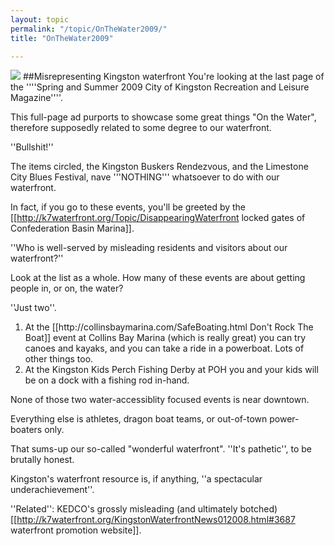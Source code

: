 ```yaml
---
layout: topic
permalink: "/topic/OnTheWater2009/"
title: "OnTheWater2009"

---
```


<a href="http://K7Waterfront.org/Images/CityOfKingstonOnTheWater2009-950-MarkedUp.JPG"><img src="http://K7Waterfront.org/Images/CityOfKingstonOnTheWater2009-500-MarkedUp.JPG" class="floatright"></a>
##Misrepresenting Kingston waterfront
You're looking at the last page of the ''''Spring and Summer 2009 City of Kingston Recreation and Leisure Magazine''''.

This full-page ad purports to showcase some great things "On the Water", therefore supposedly related to some degree to our waterfront.

''Bullshit!''

The items circled, the Kingston Buskers Rendezvous, and the Limestone City Blues Festival, nave '''NOTHING''' whatsoever to do with our waterfront.

In fact, if you go to these events, you'll be greeted by the [[http://k7waterfront.org/Topic/DisappearingWaterfront locked gates of Confederation Basin Marina]].

''Who is well-served by misleading residents and visitors about our waterfront?''

Look at the list as a whole.  How many of these events are about getting people in, or on, the water?

''Just two''.
<ol>
<li>At the [[http://collinsbaymarina.com/SafeBoating.html Don't Rock The Boat]] event at Collins Bay Marina (which is really great) you can try canoes and kayaks, and you can take a ride in a powerboat.  Lots of other things too. </li>

<li>At the Kingston Kids Perch Fishing Derby at POH you and your kids will be on a dock with a fishing rod in-hand.</li>
</ol>

None of those two water-accessiblity focused events is near downtown.

Everything else is athletes, dragon boat teams, or out-of-town power-boaters only.

That sums-up our so-called "wonderful waterfront".  ''It's pathetic'', to be brutally honest.

Kingston's waterfront resource is, if anything, ''a spectacular underachievement''.

''Related'':  KEDCO's grossly misleading (and ultimately botched) [[http://k7waterfront.org/KingstonWaterfrontNews012008.html#3687 waterfront promotion website]].

